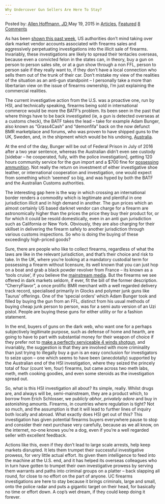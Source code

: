 ```yaml
---
Why Undercover Gun Sellers Are Here To Stay?
---
```

<article class="post-listing post-10334 post type-post status-publish format-standard has-post-thumbnail hentry category-articles category-deepdot-news tag-gun tag-sellers tag-stay tag-undercover">
    <div class="post-inner">
    <p class="post-meta">
    <span>Posted by: <a href="https://www.deepdotweb.com/author/lionelhutz/" title="">Allen Hoffmann, JD </a></span>
    <span>May 19, 2015</span>
    <span>in <a href="https://www.deepdotweb.com/category/articles/" rel="category tag">Articles</a>, <a href="https://www.deepdotweb.com/category/deepdot-news/" rel="category tag">Featured</a></span>
    <span><a href="https://www.deepdotweb.com/2015/05/19/why-undercover-gun-sellers-are-here-to-stay/#comments">8 Comments</a></span>
    </p>
    <div class="clear"></div>
    <div class="entry">
    <p>As has been <a href="http://www.deepdotweb.com/2015/05/14/four-australians-charged-in-international-dark-web-firearm-sting/">shown this past week</a>, US authorities don’t mind taking over dark market vendor accounts associated with firearms sales and aggressively perpetuating investigations into the illicit sale of firearms. Invariably, these investigations are likely to spread their tentacles overseas, because even a convicted felon in the states can, in theory, buy a gun on person to person sales site, or at a gun show through a non FFL, person to person sale if they really want to, if they don’t have a local connection who sells them out of the trunk of their car. Don’t mistake my view of the realities of the situation as an anti-gun standpoint &#8211; I personally take a more than libertarian view on the issue of firearms ownership, I’m just explaining the commercial realities.</p>
    <p>The current investigative action from the U.S. was a proactive one, run by HSI, and technically speaking, firearms being sold in international commerce would be more the BATF’s problem. Its been seen in the past that where things have to be back investigated (ie, a gun is detected overseas at a customs check), the BATF takes the lead – take for example Adam Bunger, also known as “Grass4Cash” and “demonfifa” back on the now defunct BMR marketplace and forums, who was proven to have shipped guns to the UK, Sweden, and, in the shipment which would be his undoing, <a href="http://www.thesmokinggun.com/documents/international-gun-sales-in-xbox-864321/">Australia</a>.</p>
    <p>At the end of the day, Bunger will be out of Federal Prison in July of 2016 after a two year sentence, whereas the Australian didn’t even see custody [sidebar – he cooperated, fully, with the police investigation], getting 120 hours community service for the gun import and a $700 fine for <a href="http://newsroom.customs.gov.au/channels/Seizures-cargo-and-mail/releases/stay-out-of-the-firing-line-of-online-black-markets/">possessing ammunition</a>. Not really the return on investment of either investigative shoe leather, or international cooperation and investigation, one would expect from something which ‘seemed’ so big, and was hyped by both the BATF and the Australian Customs authorities.</p>
    <p>The interesting gap here is the way in which crossing an international border renders a commodity which is legitimate and plentiful in one jurisdiction illicit and in high demand in another. The gun prices which an almost certainly US based darknet vendor can charge for a firearm are astronomically higher than the prices the price they buy their product for, or for which it could be resold domestically, even in an anti gun jurisdiction such as California or New York. Obviously, they are also charging for their skillset in delivering the firearm safely to another jurisdiction through various customs inspections. So who is doing the buying of these exceedingly high-priced goods?</p>
    <p>Sure, there are people who like to collect firearms, regardless of what the laws are like in the relevant jurisdiction, and that’s their choice and risk to take. In the UK, where you’re looking at a mandatory custodial term for possessing a firearm without licensure, its well known that you can just hop on a boat and grab a black powder revolver from France – its known as a ‘tools cruise’, if you believe the <a href="http://www.dailystar.co.uk/news/latest-news/155499/Calais-Tools-Cruise-buying-death-on-a-cross-channel-trip/">mainstream media</a>. But the firearms we see offered in dark markets seldom, if ever, fit the bill of the former description. “CherryFlavor”, a once prolific BMR merchant with a well regarded delivery track record, specialised primarily in Glocks and polymer junk guns like Taurus’ offerings. One of the ‘special orders’ which Adam Bunger took and filled by buying the gun from an FFL, distinct from his usual methods of buying cheap junk person to person, was for a semi auto version of an Uzi pistol. People are buying these guns for either utility or for a fashion statement.</p>
    <p>In the end, buyers of guns on the dark web, who want one for a perhaps subjectively legitimate purpose, such as defense of home and hearth, are going to have to part with substantial money for their weapon of choice if they prefer not to <a href="http://www.survivorlibrary.com/library/firearms-saxon_kurt-the_four_winds_shotgun.pdf">make a perfectly serviceable 4 winds shotgun</a>, and invariably, the suggestion is that they are involved with more criminality than just trying to illegally buy a gun is an easy conclusion for investigators to seize upon – one which seems to have been (anecdotally) supported by the Australian end of the HSI investigation, where they seized the princely total of four (count ‘em, four) firearms, but came across two meth labs, meth, meth cooking goodies, and even some steroids as the investigation spread out.</p>
    <p>So, what is this HSI investigation all about? Its simple, really. Whilst drugs are, and always will be, semi-mainstream, they are a product which, to borrow from Erich Schlosser, we p<em>ublicly abhor</em>, <em>privately adore</em> and buy in astonishing amounts. Firearms, in countries where regulation is tight? Not so much, and the assumption is that it will lead to further lines of inquiry both locally and abroad. What exactly does HSI get out of this? This investigation has given potential firearms buyers everywhere pause to stop and consider their next purchase very carefully, because as we all know, on the internet, no-one knows you’re a dog, even if you’re a well regarded seller with excellent feedback.</p>
    <p>Actions like this, even if they don’t lead to large scale arrests, help keep markets disrupted. It lets them trumpet their successful investigative prowess, for very little actual effort. Its given them intelligence to feed into the machine at the U.S. end, and it has helped its overseas colleagues who in turn have gotten to trumpet their own investigative prowess by serving them warrants and paths into criminal groups on a platter – back slapping all round, for close to no effort on the part of anyone. UC firearms investigations are here to stay because it brings criminals, large and small, onto the police radar and puts a gigantic target on their head, for basically no time or effort down. A cop’s wet dream, if they could keep doing it forever.</p>
    </div>
    <span style="display:none"><a href="https://www.deepdotweb.com/tag/gun/" rel="tag">gun</a> <a href="https://www.deepdotweb.com/tag/sellers/" rel="tag">sellers</a> <a href="https://www.deepdotweb.com/tag/stay/" rel="tag">stay</a> <a href="https://www.deepdotweb.com/tag/undercover/" rel="tag">undercover</a></span> <span style="display:none" class="updated">2015-05-19</span>
    <div style="display:none" class="vcard author" itemprop="author" itemscope itemtype="http://schema.org/Person"><strong class="fn" itemprop="name"><a href="https://www.deepdotweb.com/author/lionelhutz/" title="Posts by Allen Hoffmann, JD" rel="author">Allen Hoffmann, JD</a></strong></div>
    </div>
</article>


